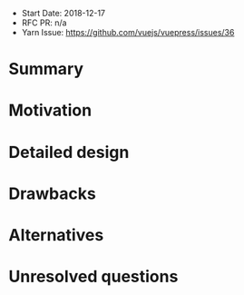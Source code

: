 - Start Date: 2018-12-17
- RFC PR: n/a
- Yarn Issue: https://github.com/vuejs/vuepress/issues/36

# Summary

# Motivation

# Detailed design

# Drawbacks

# Alternatives

# Unresolved questions
